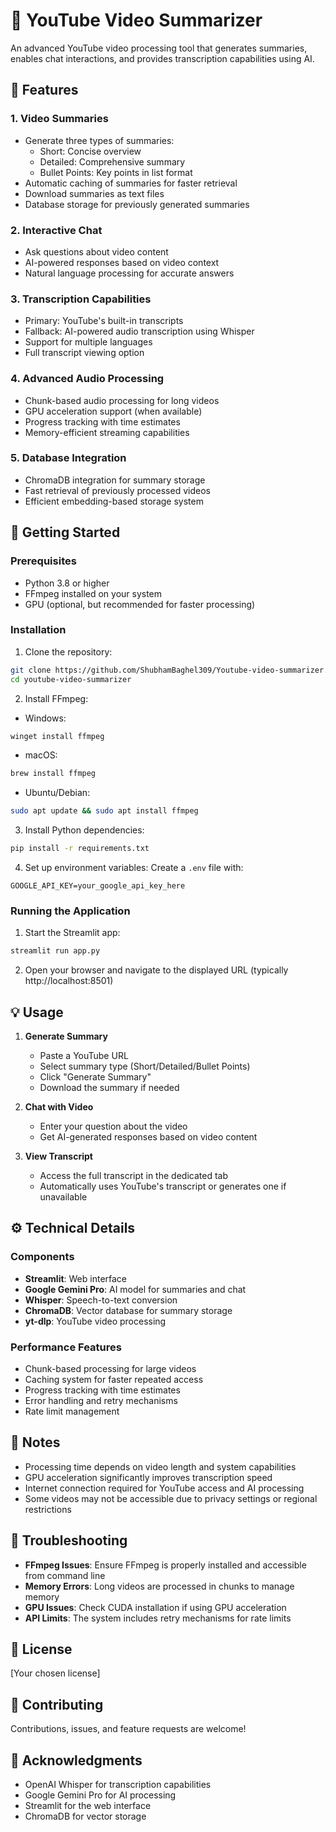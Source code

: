 # 🎥 YouTube Video Summarizer

An advanced YouTube video processing tool that generates summaries, enables chat interactions, and provides transcription capabilities using AI.

## 🌟 Features

### 1. Video Summaries
- Generate three types of summaries:
  - Short: Concise overview
  - Detailed: Comprehensive summary
  - Bullet Points: Key points in list format
- Automatic caching of summaries for faster retrieval
- Download summaries as text files
- Database storage for previously generated summaries

### 2. Interactive Chat
- Ask questions about video content
- AI-powered responses based on video context
- Natural language processing for accurate answers

### 3. Transcription Capabilities
- Primary: YouTube's built-in transcripts
- Fallback: AI-powered audio transcription using Whisper
- Support for multiple languages
- Full transcript viewing option

### 4. Advanced Audio Processing
- Chunk-based audio processing for long videos
- GPU acceleration support (when available)
- Progress tracking with time estimates
- Memory-efficient streaming capabilities

### 5. Database Integration
- ChromaDB integration for summary storage
- Fast retrieval of previously processed videos
- Efficient embedding-based storage system

## 🚀 Getting Started

### Prerequisites
- Python 3.8 or higher
- FFmpeg installed on your system
- GPU (optional, but recommended for faster processing)

### Installation

1. Clone the repository:
```bash
git clone https://github.com/ShubhamBaghel309/Youtube-video-summarizer.git
cd youtube-video-summarizer
```

2. Install FFmpeg:
- Windows:
```bash
winget install ffmpeg
```
- macOS:
```bash
brew install ffmpeg
```
- Ubuntu/Debian:
```bash
sudo apt update && sudo apt install ffmpeg
```

3. Install Python dependencies:
```bash
pip install -r requirements.txt
```

4. Set up environment variables:
Create a `.env` file with:
```
GOOGLE_API_KEY=your_google_api_key_here
```

### Running the Application

1. Start the Streamlit app:
```bash
streamlit run app.py
```

2. Open your browser and navigate to the displayed URL (typically http://localhost:8501)

## 💡 Usage

1. **Generate Summary**
   - Paste a YouTube URL
   - Select summary type (Short/Detailed/Bullet Points)
   - Click "Generate Summary"
   - Download the summary if needed

2. **Chat with Video**
   - Enter your question about the video
   - Get AI-generated responses based on video content

3. **View Transcript**
   - Access the full transcript in the dedicated tab
   - Automatically uses YouTube's transcript or generates one if unavailable

## ⚙️ Technical Details

### Components
- **Streamlit**: Web interface
- **Google Gemini Pro**: AI model for summaries and chat
- **Whisper**: Speech-to-text conversion
- **ChromaDB**: Vector database for summary storage
- **yt-dlp**: YouTube video processing

### Performance Features
- Chunk-based processing for large videos
- Caching system for faster repeated access
- Progress tracking with time estimates
- Error handling and retry mechanisms
- Rate limit management

## 📝 Notes

- Processing time depends on video length and system capabilities
- GPU acceleration significantly improves transcription speed
- Internet connection required for YouTube access and AI processing
- Some videos may not be accessible due to privacy settings or regional restrictions

## 🔧 Troubleshooting

- **FFmpeg Issues**: Ensure FFmpeg is properly installed and accessible from command line
- **Memory Errors**: Long videos are processed in chunks to manage memory
- **GPU Issues**: Check CUDA installation if using GPU acceleration
- **API Limits**: The system includes retry mechanisms for rate limits

## 📄 License

[Your chosen license]

## 🤝 Contributing

Contributions, issues, and feature requests are welcome!

## 👏 Acknowledgments

- OpenAI Whisper for transcription capabilities
- Google Gemini Pro for AI processing
- Streamlit for the web interface
- ChromaDB for vector storage
